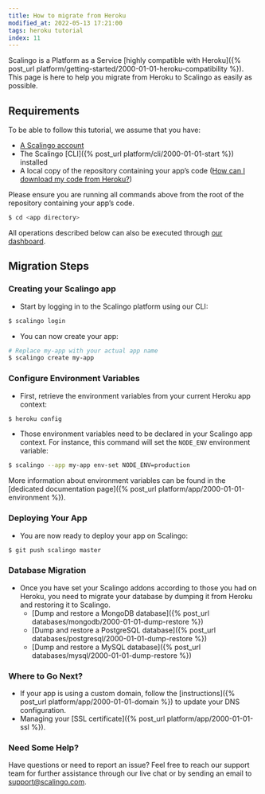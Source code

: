 ```yaml
---
title: How to migrate from Heroku
modified_at: 2022-05-13 17:21:00
tags: heroku tutorial
index: 11
---
```


Scalingo is a Platform as a Service [highly compatible with Heroku]({% post_url platform/getting-started/2000-01-01-heroku-compatibility %}). This page is here to help you migrate from Heroku to Scalingo as easily as possible.

## Requirements

To be able to follow this tutorial, we assume that you have:

- [A Scalingo account](https://auth.scalingo.com/users/sign_up)
- The Scalingo [CLI]({% post_url platform/cli/2000-01-01-start %}) installed
- A local copy of the repository containing your app’s code ([How can I download my code from Heroku?](https://help.heroku.com/FZDDCBLB/how-can-i-download-my-code-from-heroku))

Please ensure you are running all commands above from the root of the repository containing your app’s code. 

```bash
$ cd <app directory>
```

All operations described below can also be executed through [our dashboard](https://dashboard.scalingo.com).

## Migration Steps

### Creating your Scalingo app

- Start by logging in to the Scalingo platform using our CLI:

```bash
$ scalingo login
```

- You can now create your app:

```bash
# Replace my-app with your actual app name
$ scalingo create my-app
```

### Configure Environment Variables

- First, retrieve the environment variables from your current Heroku app context:

```bash
$ heroku config
```

- Those environment variables need to be declared in your Scalingo app context. For instance, this command will set the `NODE_ENV` environment variable:  

```bash
$ scalingo --app my-app env-set NODE_ENV=production
```

More information about environment variables can be found in the [dedicated documentation page]({% post_url platform/app/2000-01-01-environment %}).

### Deploying Your App

- You are now ready to deploy your app on Scalingo:

```bash
$ git push scalingo master
```

### Database Migration

- Once you have set your Scalingo addons according to those you had on Heroku, you need to migrate your database by dumping it from Heroku and restoring it to Scalingo. 
  * [Dump and restore a MongoDB database]({% post_url databases/mongodb/2000-01-01-dump-restore %})
  * [Dump and restore a PostgreSQL database]({% post_url databases/postgresql/2000-01-01-dump-restore %})
  * [Dump and restore a MySQL database]({% post_url databases/mysql/2000-01-01-dump-restore %})

### Where to Go Next?

- If your app is using a custom domain, follow the [instructions]({% post_url platform/app/2000-01-01-domain %}) to update your DNS configuration.
- Managing your [SSL certificate]({% post_url platform/app/2000-01-01-ssl %}).  

### Need Some Help? 

Have questions or need to report an issue? Feel free to reach our support team for further assistance through our live chat or by sending an email to [support@scalingo.com](mailto:support@scalingo.com).

